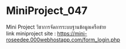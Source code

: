 # MiniProject_047
Mini Project วิชาการจัดการระบบฐานข้อมูลเครือข่าย<br>
link miniproject site : https://mini-roseedee.000webhostapp.com/form_login.php
